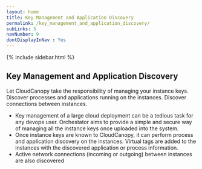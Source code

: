 ```yaml
---
layout: home
title: Key Management and Application Discovery
permalink: /key_management_and_application_discovery/
subLinks: 5
navNumber: 9
dontDisplayInNav : Yes
---
```

<div class='mainContent'>
<div class='sidebar-wrapper'>
{% include sidebar.html %}
</div>
<div class='content-area'>
<h2>Key Management and Application Discovery</h2>
<p>
Let CloudCanopy take the responsibility of managing your instance keys. Discover processes and applications running on the instances. Discover connections between instances.</p>

<ul>
<li>Key management of a large cloud deployment can be a tedious task for any devops user. Orchestator aims to provide a simple and secure way of managing all the instance keys once uploaded into the system.</li>
<li>Once instance keys are known to CloudCanopy, it can perform process and application discovery on the instances. Virtual tags are added to the instances with the discovered application or process information.</li>
<li>Active network connections (incoming or outgoing) between instances are also discovered 
</li>
</ul>
</div>
</div>